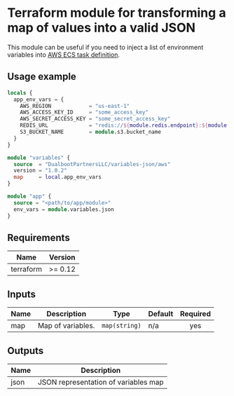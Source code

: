 # Terraform module for transforming a map of values into a valid JSON

This module can be useful if you need to inject a list of environment variables into
[AWS ECS task definition](https://docs.aws.amazon.com/AmazonECS/latest/developerguide/task_definitions.html).

## Usage example

```terraform
locals {
  app_env_vars = {
    AWS_REGION            = "us-east-1"
    AWS_ACCESS_KEY_ID     = "some_access_key"
    AWS_SECRET_ACCESS_KEY = "some_secret_access_key"
    REDIS_URL             = "redis://${module.redis.endpoint}:${module.redis.port}"
    S3_BUCKET_NAME        = module.s3.bucket_name
  }
}

module "variables" {
  source  = "DualbootPartnersLLC/variables-json/aws"
  version = "1.0.2"
  map     = local.app_env_vars
}

module "app" {
  source = "<path/to/app/module>"
  env_vars = module.variables.json
}

```

## Requirements

| Name | Version |
|------|---------|
| terraform | >= 0.12 |

## Inputs

| Name | Description | Type | Default | Required |
|------|-------------|------|---------|:--------:|
| map | Map of variables. | `map(string)` | n/a | yes |

## Outputs

| Name | Description |
|------|-------------|
| json | JSON representation of variables map |
